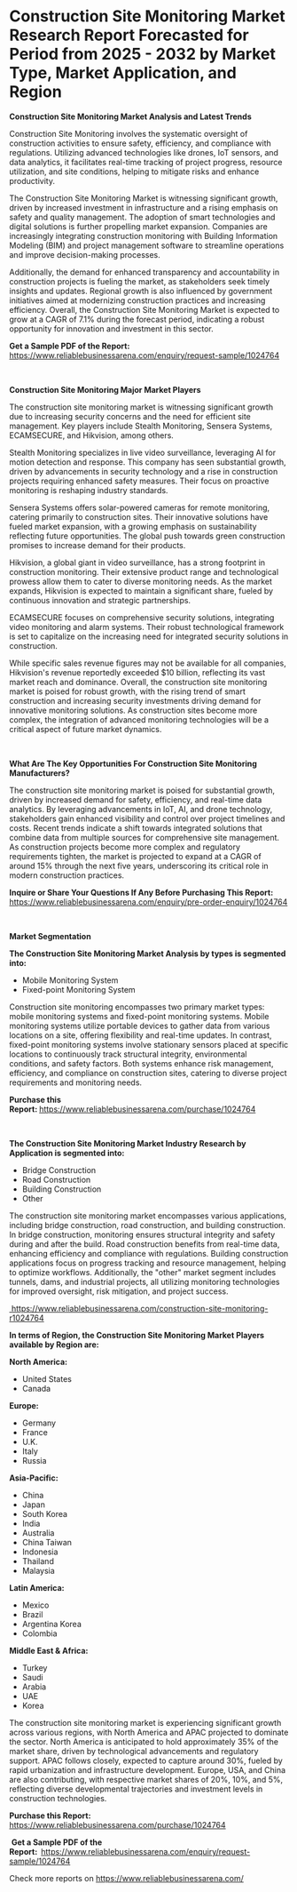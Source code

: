 <p><h1>Construction Site Monitoring Market Research Report Forecasted for Period from 2025 -  2032 by Market Type, Market Application, and Region</h1></p><p><strong>Construction Site Monitoring Market Analysis and Latest Trends</strong></p>
<p><p>Construction Site Monitoring involves the systematic oversight of construction activities to ensure safety, efficiency, and compliance with regulations. Utilizing advanced technologies like drones, IoT sensors, and data analytics, it facilitates real-time tracking of project progress, resource utilization, and site conditions, helping to mitigate risks and enhance productivity.</p><p>The Construction Site Monitoring Market is witnessing significant growth, driven by increased investment in infrastructure and a rising emphasis on safety and quality management. The adoption of smart technologies and digital solutions is further propelling market expansion. Companies are increasingly integrating construction monitoring with Building Information Modeling (BIM) and project management software to streamline operations and improve decision-making processes.</p><p>Additionally, the demand for enhanced transparency and accountability in construction projects is fueling the market, as stakeholders seek timely insights and updates. Regional growth is also influenced by government initiatives aimed at modernizing construction practices and increasing efficiency. Overall, the Construction Site Monitoring Market is expected to grow at a CAGR of 7.1% during the forecast period, indicating a robust opportunity for innovation and investment in this sector.</p></p>
<p><strong>Get a Sample PDF of the Report:&nbsp;</strong> <a href="https://www.reliablebusinessarena.com/enquiry/request-sample/1024764?utm_campaign=2518&utm_medium=2&utm_source=Github&utm_content=ia&utm_term=06032025&utm_id=construction-site-monitoring">https://www.reliablebusinessarena.com/enquiry/request-sample/1024764</a></p>
<p>&nbsp;</p>
<p><strong>Construction Site Monitoring Major Market Players</strong></p>
<p><p>The construction site monitoring market is witnessing significant growth due to increasing security concerns and the need for efficient site management. Key players include Stealth Monitoring, Sensera Systems, ECAMSECURE, and Hikvision, among others.</p><p>Stealth Monitoring specializes in live video surveillance, leveraging AI for motion detection and response. This company has seen substantial growth, driven by advancements in security technology and a rise in construction projects requiring enhanced safety measures. Their focus on proactive monitoring is reshaping industry standards.</p><p>Sensera Systems offers solar-powered cameras for remote monitoring, catering primarily to construction sites. Their innovative solutions have fueled market expansion, with a growing emphasis on sustainability reflecting future opportunities. The global push towards green construction promises to increase demand for their products.</p><p>Hikvision, a global giant in video surveillance, has a strong footprint in construction monitoring. Their extensive product range and technological prowess allow them to cater to diverse monitoring needs. As the market expands, Hikvision is expected to maintain a significant share, fueled by continuous innovation and strategic partnerships.</p><p>ECAMSECURE focuses on comprehensive security solutions, integrating video monitoring and alarm systems. Their robust technological framework is set to capitalize on the increasing need for integrated security solutions in construction.</p><p>While specific sales revenue figures may not be available for all companies, Hikvision's revenue reportedly exceeded $10 billion, reflecting its vast market reach and dominance. Overall, the construction site monitoring market is poised for robust growth, with the rising trend of smart construction and increasing security investments driving demand for innovative monitoring solutions. As construction sites become more complex, the integration of advanced monitoring technologies will be a critical aspect of future market dynamics.</p></p>
<p>&nbsp;</p>
<p><strong>What Are The Key Opportunities For Construction Site Monitoring Manufacturers?</strong></p>
<p><p>The construction site monitoring market is poised for substantial growth, driven by increased demand for safety, efficiency, and real-time data analytics. By leveraging advancements in IoT, AI, and drone technology, stakeholders gain enhanced visibility and control over project timelines and costs. Recent trends indicate a shift towards integrated solutions that combine data from multiple sources for comprehensive site management. As construction projects become more complex and regulatory requirements tighten, the market is projected to expand at a CAGR of around 15% through the next five years, underscoring its critical role in modern construction practices.</p></p>
<p><strong>Inquire or Share Your Questions If Any Before Purchasing This Report:</strong> <a href="https://www.reliablebusinessarena.com/enquiry/pre-order-enquiry/1024764?utm_campaign=2518&utm_medium=2&utm_source=Github&utm_content=ia&utm_term=06032025&utm_id=construction-site-monitoring">https://www.reliablebusinessarena.com/enquiry/pre-order-enquiry/1024764</a></p>
<p>&nbsp;</p>
<p><strong>Market Segmentation</strong></p>
<p><strong>The Construction Site Monitoring Market Analysis by types is segmented into:</strong></p>
<p><ul><li>Mobile Monitoring System</li><li>Fixed-point Monitoring System</li></ul></p>
<p><p>Construction site monitoring encompasses two primary market types: mobile monitoring systems and fixed-point monitoring systems. Mobile monitoring systems utilize portable devices to gather data from various locations on a site, offering flexibility and real-time updates. In contrast, fixed-point monitoring systems involve stationary sensors placed at specific locations to continuously track structural integrity, environmental conditions, and safety factors. Both systems enhance risk management, efficiency, and compliance on construction sites, catering to diverse project requirements and monitoring needs.</p></p>
<p><strong>Purchase this Report:&nbsp;</strong><a href="https://www.reliablebusinessarena.com/purchase/1024764?utm_campaign=2518&utm_medium=2&utm_source=Github&utm_content=ia&utm_term=06032025&utm_id=construction-site-monitoring">https://www.reliablebusinessarena.com/purchase/1024764</a></p>
<p>&nbsp;</p>
<p><strong>The Construction Site Monitoring Market Industry Research by Application is segmented into:</strong></p>
<p><ul><li>Bridge Construction</li><li>Road Construction</li><li>Building Construction</li><li>Other</li></ul></p>
<p><p>The construction site monitoring market encompasses various applications, including bridge construction, road construction, and building construction. In bridge construction, monitoring ensures structural integrity and safety during and after the build. Road construction benefits from real-time data, enhancing efficiency and compliance with regulations. Building construction applications focus on progress tracking and resource management, helping to optimize workflows. Additionally, the "other" market segment includes tunnels, dams, and industrial projects, all utilizing monitoring technologies for improved oversight, risk mitigation, and project success.</p></p>
<p><a href="https://www.reliablebusinessarena.com/construction-site-monitoring-r1024764?utm_campaign=2518&utm_medium=2&utm_source=Github&utm_content=ia&utm_term=06032025&utm_id=construction-site-monitoring">&nbsp;https://www.reliablebusinessarena.com/construction-site-monitoring-r1024764</a></p>
<p><strong>In terms of Region, the Construction Site Monitoring Market Players available by Region are:</strong></p>
<p>
    <p> <strong> North America: </strong>
        <ul>
            <li>United States</li>
            <li>Canada</li>
        </ul>
        </p> 
    <p> <strong> Europe: </strong>
        <ul>
            <li>Germany</li>
            <li>France</li>
            <li>U.K.</li>
            <li>Italy</li>
            <li>Russia</li>
        </ul>
        </p> 
    <p> <strong> Asia-Pacific: </strong>
        <ul>
            <li>China</li>
            <li>Japan</li>
            <li>South Korea</li>
            <li>India</li>
            <li>Australia</li>
            <li>China Taiwan</li>
            <li>Indonesia</li>
            <li>Thailand</li>
            <li>Malaysia</li>
        </ul>
        </p> 
    <p> <strong> Latin America: </strong>
        <ul>
            <li>Mexico</li>
            <li>Brazil</li>
            <li>Argentina Korea</li>
            <li>Colombia</li>
        </ul>
        </p> 
    <p> <strong> Middle East & Africa: </strong>
        <ul>
            <li>Turkey</li>
            <li>Saudi</li>
            <li>Arabia</li>
            <li>UAE</li>
            <li>Korea</li>
        </ul>
    </p>
    </p>
<p><p>The construction site monitoring market is experiencing significant growth across various regions, with North America and APAC projected to dominate the sector. North America is anticipated to hold approximately 35% of the market share, driven by technological advancements and regulatory support. APAC follows closely, expected to capture around 30%, fueled by rapid urbanization and infrastructure development. Europe, USA, and China are also contributing, with respective market shares of 20%, 10%, and 5%, reflecting diverse developmental trajectories and investment levels in construction technologies.</p></p>
<p><strong>Purchase this Report: </strong><a href="https://www.reliablebusinessarena.com/purchase/1024764?utm_campaign=2518&utm_medium=2&utm_source=Github&utm_content=ia&utm_term=06032025&utm_id=construction-site-monitoring">https://www.reliablebusinessarena.com/purchase/1024764</a></p>
<p>&nbsp;<strong>Get a Sample PDF of the Report:&nbsp;&nbsp;</strong><a href="https://www.reliablebusinessarena.com/enquiry/request-sample/1024764?utm_campaign=2518&utm_medium=2&utm_source=Github&utm_content=ia&utm_term=06032025&utm_id=construction-site-monitoring">https://www.reliablebusinessarena.com/enquiry/request-sample/1024764</a></p>
<p><strong></strong></p>
<p>Check more reports on <a href="https://www.reliablebusinessarena.com/?utm_campaign=2518&utm_medium=2&utm_source=Github&utm_content=ia&utm_term=06032025&utm_id=construction-site-monitoring">https://www.reliablebusinessarena.com/</a></p>